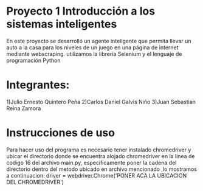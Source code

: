 # Proyecto 1 Introducción a los sistemas inteligentes
En este proyecto se desarrolló un agente inteligente que permita llevar un auto
a la casa para los niveles de un juego en una página de internet mediante webscraping.
utilizamos la librería Selenium y el lenguaje de programación Python
# Integrantes:

1)Julio Ernesto Quintero Peña
2)Carlos Daniel Galvis Niño
3)Juan Sebastian Reina Zamora

# Instrucciones de uso
Para hacer uso del programa es necesario tener instalado chromedriver
y ubicar el directorio donde se encuentra alojado chromedriver en la linea de codigo 16 del archivo
main.py, especificamente poner la cadena del directorio dentro del metodo ubicado en archivo mencionado
,lo mostramos a continuacion:
driver = webdriver.Chrome('PONER ACA LA UBICACION DEL CHROMEDRIVER')